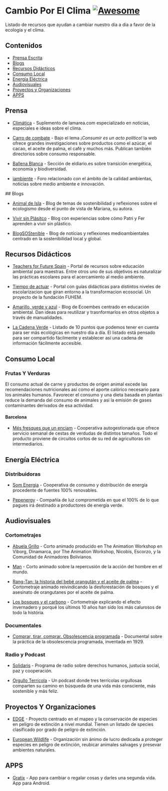 # Cambio Por El Clima [![Awesome](https://awesome.re/badge.svg)](https://awesome.re)

Listado de recursos que ayudan a cambiar nuestro día a día a favor de la ecología y el clima.

## Contenidos

- [Prensa Escrita](#prensa)
- [Blogs](#blogs)
- [Recursos Didácticos](#recursos-didacticos)
- [Consumo Local](#consumo-local)
- [Energía Eléctrica](#energía-eléctrica)
- [Audiovisuales](#audiovisuales)
- [Proyectos y Organizaciones](#proyectos-y-organizaciones)
- [APPS](#APPS)

## Prensa

- [Climática](https://www.climatica.lamarea.com/) - Suplemento de lamarea.com especializado en notícias, especiales e ideas sobre el clima.

- [Carro de combate](https://www.carrodecombate.com/) - Bajo el lema *¡Consumir es un acto político!* la web ofrece grandes investigaciones sobre productos como el azúcar, el cacao, el aceite de palma, el café y muchos más. Publican también directorios sobre consumo responsable.

- [Ballena Blanca](https://www.eldiario.es/ballenablanca/) - Sección de eldiario.es sobre transición energética, economía y biodiversidad.

- [iambiente](https://iambiente.es/) - Foro relacionado con el ámbito de la calidad ambientas, notícias sobre medio ambiente e innovación.

## Blogs

- [Animal de Isla](https://animaldeisla.com/blog/) - Blog de temas de sostenibilidad y reflexiones sobre el ecologismo desde el punto de vista de Mariana, su autora.

- [Vivir sin Plásitco](https://vivirsinplastico.com/) - Blog con experiencias sobre cómo Patri y Fer aprenden a vivir sin plástico.

- [BlogSOStenible](https://blogsostenible.wordpress.com/) - Blog de notícias y reflexiones medioambientales centrado en la sostenibilidad local y global.

## Recursos Didácticos

- [Teachers for Future Spain](https://teachersforfuturespain.org/) - Portal de recursos sobre educación ambiental para maestras. Entre otros uno de sus objetivos es naturalizar las prácticas escolares para el acercamiento al medio ambiente.

- [Tiempo de actuar](https://tiempodeactuar.es/) - Portal con guías didácticas para distintos niveles de escolarizacion que giran entorno a la transformacion ecosocial. Un proyecto de la fundación FUHEM.

- [Amarillo, verde y azul](https://www.amarilloverdeyazul.com/) - Blog de Ecoembes centrado en educación ambiental. Dan ideas para reutilizar y trasnformarlos en otros objetos a través de manualidades.

- [La Cadena Verde](http://www.lcc.uma.es/%7Eppgg/html/cadenave.html#ONGs) - Listado de 10 puntos que podemos tener en cuenta para ser más ecológicas en nuestro día a día. El listado está pensado para ser compartido fácilmente y establecer así una cadena de información fácilmente accesible.


## Consumo Local

### Frutas Y Verduras

El consumo actual de carne y productos de origen animal excede las recomendaciones nutricionales así como el aporte calórico necesario para los animales humanos. Favorecer el consumo y una dieta basada en plantas reduce la demanda del consumo de animales y así la emisión de gases contaminantes derivados de esa actividad.

#### Barcelona

- [Més fresques que un enciam](https://mesfresquesqueunenciam.coop/) - Cooperativa autogestionada que ofrece servicio semanal de cestas de verdudas de distintos tamaños. Todo el producto proviene de circuitos cortos de su red de agricultoras sin intermediarios.

## Energía Eléctrica

### Distribuidoras

- [Som Energia](https://www.somenergia.coop/) - Cooperativa de consumo y distribución de energía procedente de fuentes 100% renovables.

- [Pepenergy](https://www.pepeenergy.com/) - Compañía de luz comprometida en que el 100% de lo que pagues irá destinado a productores de energía verde.

## Audiovisuales

### Cortometrajes

- [Abuela Grillo](https://vimeo.com/11429985) - Corto animado producido en The Animation Workshop en Viborg, Dinamarca, por The Animation Workshop, Nicobis, Escorzo, y la Comunidad de Animadores Bolivianos.

- [Man](https://www.youtube.com/watch?v=Ev0qVxk10FE&feature=youtu.be) - Corto animado sobre la repercusión de la acción del hombre en el mundo.

- [Rang-Tan: la historia del bebé orangután y el aceite de palma](https://www.youtube.com/watch?v=-6jxnzyDTIc) - Cortometraje animado reivindicando la desforestación de bosques y el asesinato de orangutanes por el aceite de palma.

- [Los bosques y el carbono](https://vimeo.com/280367564) - Cortometraje explicando el efecto invernadero y porqué los últimos 10 años han sido los más calurosos de todo la história.

### Documentales

- [Comprar, tirar, comprar. Obsolescencia programada](https://www.youtube.com/watch?v=uGAghAZRMyU) - Documental sobre la práctica de la obsolescencia programada, inventada en 1929.

### Radio y Podcast

- [Solidaris](https://www.ccma.cat/catradio/solidaris/) - Programa de radio sobre derechos humanos, justucia social, paz y cooperación.

- [Orgullo Terrícola](https://www.spreaker.com/show/orgullo-terricola-radio) - Un podcast donde tres terrícolas orgullosas comparten su camino en búsqueda de una vida más consciente, más sostenible y más feliz.

## Proyectos Y Organizaciones

- [EDGE](https://www.edgeofexistence.org) - Proyecto centrado en el mapeo y la conservación de especies en peligro de extinción a nivel mundial. Tienen un listado de species clasificado por grado de peligro de extinción.

- [European Wildlife](https://www.eurowildlife.org/) - Organización sin ánimo de lucro dedicada a proteger especies en peligro de extinción, reubicar animales salvages y presevar ambientes naturales.

## APPS
- [Gratix](https://play.google.com/store/apps/details?id=com.gratix.app) - App para cambiar o regalar cosas y darles una segunda vida. App para Android.

